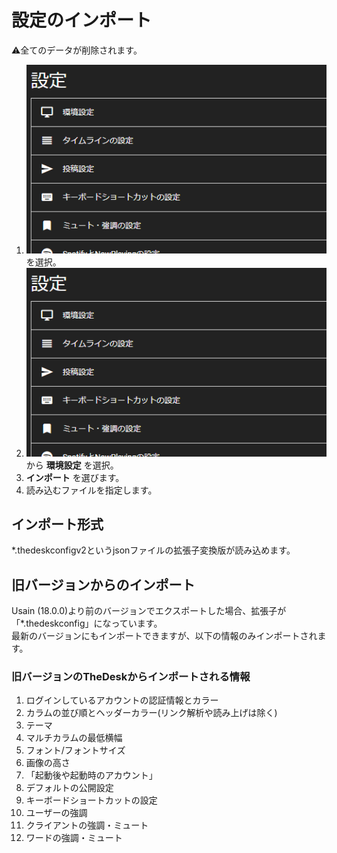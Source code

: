 # 設定のインポート
⚠️全てのデータが削除されます。

1. ![settings1](/media/settings1.png)を選択。
1. ![settings2](/media/settings2.png)から __環境設定__ を選択。
1. __インポート__ を選びます。
1. 読み込むファイルを指定します。
  
## インポート形式
\*.thedeskconfigv2というjsonファイルの拡張子変換版が読み込めます。


## 旧バージョンからのインポート
Usain (18.0.0)より前のバージョンでエクスポートした場合、拡張子が「\*.thedeskconfig」になっています。  
最新のバージョンにもインポートできますが、以下の情報のみインポートされます。

### 旧バージョンのTheDeskからインポートされる情報
1. ログインしているアカウントの認証情報とカラー
1. カラムの並び順とヘッダーカラー(リンク解析や読み上げは除く)
1. テーマ
1. マルチカラムの最低横幅
1. フォント/フォントサイズ
1. 画像の高さ
1. 「起動後や起動時のアカウント」
1. デフォルトの公開設定
1. キーボードショートカットの設定
1. ユーザーの強調
1. クライアントの強調・ミュート
1. ワードの強調・ミュート
